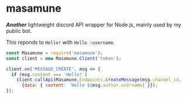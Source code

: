# masamune
***Another*** lightweight discord API wrapper for Node.js, mainly used by my public bot.

This reponds to `Hello!` with `Hello :username`.
```javascript
const Masamune = require('masamune');
const client = new Masamune.Client('token');

client.on('MESSAGE_CREATE', msg => {
  if (msg.content === 'Hello!')
    client.callApi(Masamune.Endpoints.createMessage(msg.channel_id, 
      {data: { content: `Hello ${msg.author.username}`}});
});

```
